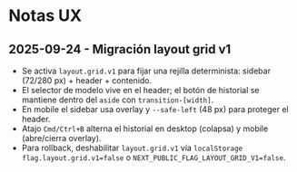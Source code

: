 # Notas UX

## 2025-09-24 - Migración layout grid v1

- Se activa `layout.grid.v1` para fijar una rejilla determinista: sidebar (72/280 px) + header + contenido.
- El selector de modelo vive en el header; el botón de historial se mantiene dentro del `aside` con `transition-[width]`.
- En mobile el sidebar usa overlay y `--safe-left` (48 px) para proteger el header.
- Atajo `Cmd/Ctrl+B` alterna el historial en desktop (colapsa) y mobile (abre/cierra overlay).
- Para rollback, deshabilitar `layout.grid.v1` vía `localStorage flag.layout.grid.v1=false` o `NEXT_PUBLIC_FLAG_LAYOUT_GRID_V1=false`.
